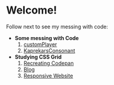 <h1> Welcome! </h1>
<p> Follow next to see my messing with code: </p>

<ul>
  <li> <strong> Some messing with Code </strong>
    <ol>
      <li> <a href = "https://mironoart.github.io/customPlayer/customPlayer.html"> customPlayer</a> </li>
      <li> <a href = "https://mironoart.github.io/kaprekarConsonant/kaprekarConsonant.html"> KaprekarsConsonant </a> </li>
    </ol>
  </li>



  <li> <strong> Studying CSS Grid </strong>
    <ol>
      <li> <a href = "https://mironoart.github.io/Codepen/codepen.html"> Recreating Codepan </a> </li>
      <li> <a href = "https://mironoart.github.io/Responsive%20Blog/Responsive%20Blog.html"> Blog </a> </li>
      <li> <a href = "https://mironoart.github.io/Responsive%20WebSite/Website.html"> Responsive Website </a> </li>
    </ol>
  </li>
</ul>
